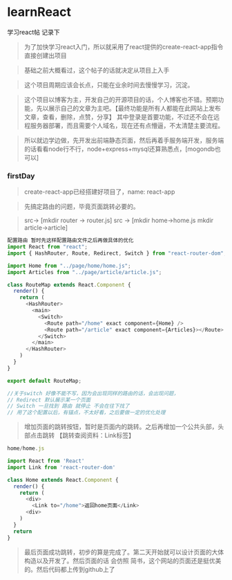 # learnReact
学习react帖 记录下

> 为了加快学习react入门，所以就采用了react提供的create-react-app指令直接创建出项目

> 基础之前大概看过，这个帖子的话就决定从项目上入手

> 这个项目周期应该会长点，只能在业余时间去慢慢学习，沉淀。

> 这个项目以博客为主，开发自己的开源项目的话，个人博客也不错。预期功能，先以展示自己的文章为主吧。【最终功能是所有人都能在此网站上发布文章，查看，删除，点赞，分享】
其中登录是首要功能，不过还不会在远程服务器部署，而且需要个人域名，现在还有点懵逼，不太清楚主要流程。

> 所以就边学边做，先开发出前端静态页面，然后再着手服务端开发，服务端的话看看node行不行，node+express+mysql还算熟悉点，[mogondb也可以]

### firstDay
> create-react-app已经搭建好项目了，name: react-app

> 先搞定路由的问题，毕竟页面跳转必要的。

> src-> [mkdir router -> router.js]   src -> [mkdir home->home.js   mkdir article->article] 

```js
配置路由 暂时先这样配置路由文件之后再做具体的优化
import React from "react";
import { HashRouter, Route, Redirect, Switch } from "react-router-dom";

import Home from "../page/home/home.js";
import Articles from "../page/article/article.js";

class RouteMap extends React.Component {
  render() {
    return (
      <HashRouter>
        <main>
          <Switch>
            <Route path="/home" exact component={Home} />
            <Route path="/article" exact component={Articles}></Route>
          </Switch>
        </main>
      </HashRouter>
    )
  }
}

export default RouteMap;

//关于switch 好像不能不写，因为会出现同样的路由的话，会出现问题，
// Redirect 默认展示某一个页面
// Switch 一旦找到 路由 就停止 不会在往下找了
// 用了这个配置以后，有锚点，不太好看，之后要做一定的优化处理
```

> 增加页面的跳转按钮，暂时是页面内的跳转。之后再增加一个公共头部，头部点击跳转  【跳转查阅资料：Link标签】

```js
home/home.js

import React from 'React'
import Link from 'react-router-dom'

class Home extends React.Component {
  render() {
    return (
      <div>
        <Link to="/home">返回home页面</Link>
      <div>
    )
  }
  return 
}
```

> 最后页面成功跳转，初步的算是完成了。第二天开始就可以设计页面的大体构造以及开发了。然后页面的话 会仿照 简书，这个网站的页面还是挺优美的。然后代码都上传到github上了